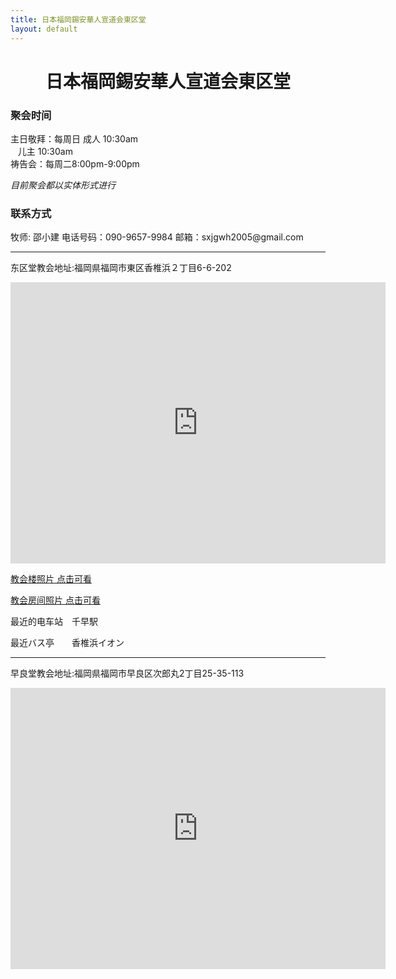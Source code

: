 ```yaml
---
title: 日本福岡錫安華人宣道会東区堂
layout: default
---
```

<center><h1>日本福岡錫安華人宣道会東区堂</h1></center>








<h3>聚会时间</h3>

主日敬拜：每周日&nbsp;成人 10:30am   
&nbsp;&nbsp;&nbsp;儿主  10:30am   
祷告会：每周二8:00pm-9:00pm 

*目前聚会都以实体形式进行*



<h3>联系方式  </h3>
牧师: 邵小建  
电话号码：090-9657-9984   
邮箱：sxjgwh2005@gmail.com

---------------------------------------------------------------------------------------------------------
东区堂教会地址:福岡県福岡市東区香椎浜２丁目6-6-202
<iframe src="https://www.google.com/maps/embed?pb=!1m14!1m8!1m3!1d26568.969703324103!2d130.427295!3d33.654021!3m2!1i1024!2i768!4f13.1!3m3!1m2!1s0x35418ee373ac3501%3A0x19f367026a346980!2z5pel5pys44CB44CSODEzLTAwMTYg56aP5bKh55yM56aP5bKh5biC5p2x5Yy66aaZ5qSO5rWc77yS5LiB55uu77yW4oiS77yWIO-8lu-8je-8lg!5e0!3m2!1sja!2sus!4v1578038142031!5m2!1sja!2sus" width="600" height="450" frameborder="0" style="border:0;" allowfullscreen=""></iframe>


[教会楼照片 点击可看](https://drive.google.com/file/d/1ZbwvcxInTm-1WeoTRZDIPGllgn8tAVP-/view?usp=drive_link) 


[教会房间照片 点击可看](https://drive.google.com/file/d/1Oiu9JdpVVikeLkvMCqSPeHDL0P10ZO_a/view?usp=drive_link) 


最近的电车站　千早駅  

最近バス亭　　香椎浜イオン

---------------------------------------------------------------------------------------------------------
早良堂教会地址:福岡県福岡市早良区次郎丸2丁目25-35-113
<iframe src="https://www.google.com/maps/embed?pb=!1m18!1m12!1m3!1d6649.801086924693!2d130.3162719935791!3d33.555960299999995!2m3!1f0!2f0!3f0!3m2!1i1024!2i768!4f13.1!3m3!1m2!1s0x354194be9df8f275%3A0x5a40f8f1bb4c3d4f!2z44K344OG44Kj44Op44Kk44OV44OR44OG44Kj44Kq5a6k6KaL5rKz55WU!5e0!3m2!1sja!2sjp!4v1704094929752!5m2!1sja!2sjp" width="600" height="450" style="border:0;" allowfullscreen="" loading="lazy" referrerpolicy="no-referrer-when-downgrade"></iframe>

